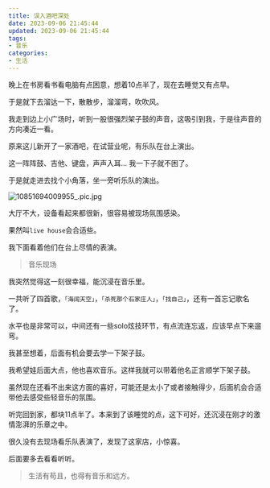 ```yaml
---
title: 误入酒吧深处
date: 2023-09-06 21:45:44
updated: 2023-09-06 21:45:44
tags:
- 音乐
categories:
- 生活
---
```


 晚上在书房看书看电脑有点困意，想着10点半了，现在去睡觉又有点早。

于是就下去溜达一下，散散步，溜溜弯，吹吹风。

我走到边上小广场时，听到一股很强烈架子鼓的声音，这吸引到我，于是往声音的方向凑近一看。

原来这儿新开了一家酒吧，在试营业呢，有乐队在台上演出。

这一阵阵鼓、吉他、键盘，声声入耳...  我一下子就不困了。

于是就走进去找个小角落，坐一旁听乐队的演出。

![10851694009955_.pic.jpg](https://s2.loli.net/2023/09/06/CX25SOArEgxTwhp.jpg)

大厅不大，设备看起来都很新，很容易被现场氛围感染。

果然叫`live house`会合适些。

我下面看着他们在台上尽情的表演。

> 音乐现场



我突然觉得这一刻很幸福，能沉浸在音乐里。

一共听了四首歌，`「海阔天空」`，`「杀死那个石家庄人」`，`「找自己」`，还有一首忘记歌名了。

水平也是非常可以，中间还有一些solo炫技环节，有点流连忘返，应该早点下来遛弯。



我甚至想着，后面有机会要去学一下架子鼓。

我希望娃后面大点，他也喜欢音乐。这样我就可以带着他名正言顺学下架子鼓。

虽然现在还看不出来这方面的喜好，可能还是太小了或者接触得少，后面机会合适带他去感受些轻音乐的氛围。




听完回到家，都块11点半了。本来到了该睡觉的点，这下可好，还沉浸在刚才的激情澎湃的乐章之中。

很久没有去现场看乐队表演了，发现了这家店，小惊喜。

后面要多去看看听听。



> 生活有苟且，也得有音乐和远方。



